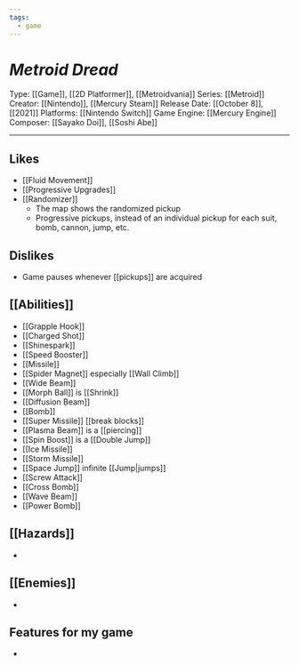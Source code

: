 ```yaml
---
tags:
  - game
---
```

# _Metroid Dread_

Type: [[Game]], [[2D Platformer]], [[Metroidvania]]
Series: [[Metroid]]
Creator: [[Nintendo]], [[Mercury Steam]]
Release Date: [[October 8]], [[2021]]
Platforms: [[Nintendo Switch]]
Game Engine: [[Mercury Engine]]
Composer: [[Sayako Doi]], [[Soshi Abe]]

----





## Likes
* [[Fluid Movement]]
* [[Progressive Upgrades]]
* [[Randomizer]]
	* The map shows the randomized pickup
	* Progressive pickups, instead of an individual pickup for each suit, bomb, cannon, jump, etc.

## Dislikes
* Game pauses whenever [[pickups]] are acquired

## [[Abilities]]
* [[Grapple Hook]]
* [[Charged Shot]]
* [[Shinespark]]
* [[Speed Booster]]
* [[Missile]]
* [[Spider Magnet]] especially  [[Wall Climb]]
* [[Wide Beam]]
* [[Morph Ball]] is [[Shrink]]
* [[Diffusion Beam]]
* [[Bomb]]
* [[Super Missile]] [[break blocks]]
* [[Plasma Beam]] is a [[piercing]]
* [[Spin Boost]] is a [[Double Jump]]
* [[Ice Missile]]
* [[Storm Missile]]
* [[Space Jump]] infinite [[Jump|jumps]]
* [[Screw Attack]]
* [[Cross Bomb]]
* [[Wave Beam]]
* [[Power Bomb]]

## [[Hazards]]
* 

## [[Enemies]]
* 

## Features for my game
* 